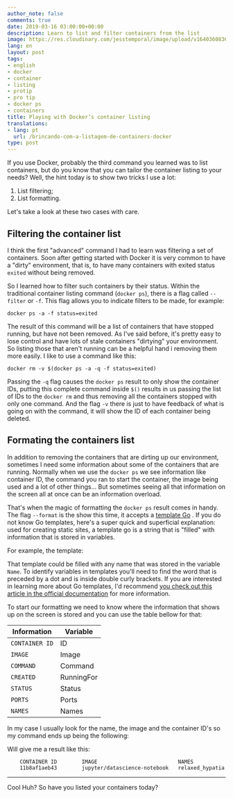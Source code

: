 ```yaml
---
author_note: false
comments: true
date: 2019-03-16 03:00:00+00:00
description: Learn to list and filter containers from the list
image: https://res.cloudinary.com/jesstemporal/image/upload/v1640360836/covers/pro_tip_voc9gk.png
lang: en
layout: post
tags:
- english
- docker
- container
- listing
- protip
- pro tip
- docker ps
- containers
title: Playing with Docker’s container listing
translations:
- lang: pt
  url: /brincando-com-a-listagem-de-containers-docker
type: post
---
```


If you use Docker, probably the third command you learned was to list containers, but do you know that you can tailor the container listing to your needs? Well, the hint today is to show two tricks I use a lot:

1. List filtering;
2. List formatting.

Let's take a look at these two cases with care.

## Filtering the container list

I think the first "advanced" command I had to learn was filtering a set of containers. Soon after getting started with Docker it is very common to have a "dirty" environment, that is, to have many containers with exited status `exited` without being removed.

So I learned how to filter such containers by their status. Within the traditional container listing command (`docker ps`), there is a flag called `--filter` or `-f`. This flag allows you to indicate filters to be made, for example:

    docker ps -a -f status=exited

The result of this command will be a list of containers that have stopped running, but have not been removed. As I've said before, it's pretty easy to lose control and have lots of stale containers "dirtying" your environment. So listing those that aren't running can be a helpful hand i removing them more easily. I like to use a command like this:

    docker rm -v $(docker ps -a -q -f status=exited)

Passing the `-q` flag causes the `docker ps` result to only show the container IDs, putting this complete command inside `$()` results in us passing the list of IDs to the `docker rm` and thus removing all the containers stopped with only one command. And the flag `-v` there is just to have feedback of what is going on with the command, it will show the ID of each container being deleted.

## Formating the containers list

In addition to removing the containers that are dirting up our environment, sometimes I need some information about some of the containers that are running. Normally when we use the `docker ps` we see information like container ID, the command you ran to start the container, the image being used and a lot of other things... But sometimes seeing all that information on the screen all at once can be an information overload.

That's when the magic of formatting the `docker ps` result comes in handy. The flag `--format` is the show this time, it accepts a [template Go](https://golang.org/pkg/text/template/) . If you do not know Go templates, here's a super quick and superficial explanation: used for creating static sites, a template go is a string that is "filled" with information that is stored in variables.

For example, the template:

<script src="https://gist.github.com/jtemporal/13ca6f547d5ab2f86b4f3b019fb26c43.js"></script>

That template could be filled with any name that was stored in the variable `Name`. To identify variables in templates you'll need to find the word that is preceded by a dot and is inside double curly brackets. If you are interested in learning more about Go templates, I'd recommend [you check out this article in the official documentation](https://golang.org/pkg/text/template/) for more information.

To start our formatting we need to know where the information that shows up on the screen is stored and you can use the table bellow for that:

|   Information  | Variable |
| -------------- | ---------- |
| `CONTAINER ID` | ID |
|     `IMAGE`    | Image |
|   `COMMAND`    | Command |
|   `CREATED`    | RunningFor |
|    `STATUS`    | Status |
|     `PORTS`    | Ports |
|    `NAMES`     | Names |

In my case I usually look for the name, the image and the container ID's so my command ends up being the following:

<script src="https://gist.github.com/jtemporal/6ba7e2a2ac369738bb8278ad58993161.js"></script>

Will give me a result like this:

        CONTAINER ID        IMAGE                          NAMES
        11b8af1aeb43        jupyter/datascience-notebook   relaxed_hypatia

---

Cool Huh? So have you listed your containers today?